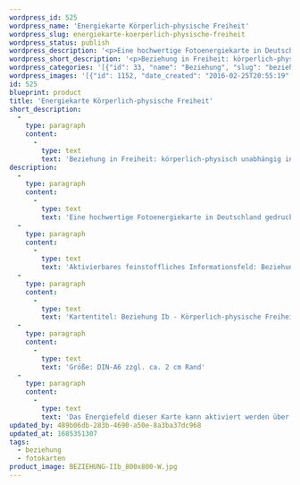 ```yaml
---
wordpress_id: 525
wordpress_name: 'Energiekarte Körperlich-physische Freiheit'
wordpress_slug: energiekarte-koerperlich-physische-freiheit
wordpress_status: publish
wordpress_description: '<p>Eine hochwertige Fotoenergiekarte in Deutschland gedruckt und in Handarbeit laminiert.  Sie ist in Postkartengröße (DIN-A6) gut zu transportieren und kann auch auf den Körper aufgelegt werden.</p><p>Aktivierbares feinstoffliches Informationsfeld: Beziehung - Freiheit - Körperlich-Physisches - Wahrhaftigkeit - Realität: In Beziehung und körperlich-physisch in Freiheit sein. Das Energiefeld aus der Kartenreihe "Beziehung I: Kontakt in Freiheit" bietet Impulse zur Auflösung dieses scheinbaren Widerspruchs an.</p><p>Kartentitel: Beziehung Ib - Körperlich-physische Freiheit. Reihe: Beziehung I - Kontakt in Freiheit. Schwingung: Grün</p><p>Größe: DIN-A6 zzgl. ca. 2 cm Rand<br />Andere Formate sind individuell für Sie innerhalb weniger Tage herstellbar. Bitte kontaktieren Sie uns hierfür unter <a href="mailto:info@elvedenverlag.de">info@elvedenverlag.de</a>.</p><p><a href="https://my.feenbaum.de/anwendung-energiebilder-foto-laminiert/">Anwendungshinweise</a>      <a href="https://my.feenbaum.de/produktinformationen-fotokarten/">Produktinformationen</a></p><p>Das Energiefeld dieser Karte kann aktiviert werden über das bewusste Konzentrieren auf die gewünschten Aspekte von Freiheit in Beziehungen. Bitte beachten Sie, dass jeweils nur der Teil des Kartenenergiefeldes von Ihnen aktiviert werden kann, der für Sie jeweils stimmig ist. Fragen zur Energiefeldtechnik beantworten wir Ihnen gerne persönlich, in unseren Verlagsstunden und Kursen.</p>'
wordpress_short_description: '<p>Beziehung in Freiheit: körperlich-physisch unabhängig in Beziehungen sein</p>'
wordpress_categories: '[{"id": 33, "name": "Beziehung", "slug": "beziehung"}, {"id": 23, "name": "Fotokarten", "slug": "fotokarten"}]'
wordpress_images: '[{"id": 1152, "date_created": "2016-02-25T20:55:19", "date_created_gmt": "2016-02-25T18:55:19", "date_modified": "2016-02-25T20:55:19", "date_modified_gmt": "2016-02-25T18:55:19", "src": "https://my.feenbaum.de/wp-content/uploads/2016/02/BEZIEHUNG-IIb_800x800-W.jpg", "name": "BEZIEHUNG-IIb_800x800-W", "alt": ""}]'
id: 525
blueprint: product
title: 'Energiekarte Körperlich-physische Freiheit'
short_description:
  -
    type: paragraph
    content:
      -
        type: text
        text: 'Beziehung in Freiheit: körperlich-physisch unabhängig in Beziehungen sein'
description:
  -
    type: paragraph
    content:
      -
        type: text
        text: 'Eine hochwertige Fotoenergiekarte in Deutschland gedruckt und in Handarbeit laminiert.  Sie ist in Postkartengröße (DIN-A6) gut zu transportieren und kann auch auf den Körper aufgelegt werden.'
  -
    type: paragraph
    content:
      -
        type: text
        text: 'Aktivierbares feinstoffliches Informationsfeld: Beziehung - Freiheit - Körperlich-Physisches - Wahrhaftigkeit - Realität: In Beziehung und körperlich-physisch in Freiheit sein. Das Energiefeld aus der Kartenreihe "Beziehung I: Kontakt in Freiheit" bietet Impulse zur Auflösung dieses scheinbaren Widerspruchs an.'
  -
    type: paragraph
    content:
      -
        type: text
        text: 'Kartentitel: Beziehung Ib - Körperlich-physische Freiheit. Reihe: Beziehung I - Kontakt in Freiheit. Schwingung: Grün'
  -
    type: paragraph
    content:
      -
        type: text
        text: 'Größe: DIN-A6 zzgl. ca. 2 cm Rand'
  -
    type: paragraph
    content:
      -
        type: text
        text: 'Das Energiefeld dieser Karte kann aktiviert werden über das bewusste Konzentrieren auf die gewünschten Aspekte von Freiheit in Beziehungen. Bitte beachten Sie, dass jeweils nur der Teil des Kartenenergiefeldes von Ihnen aktiviert werden kann, der für Sie jeweils stimmig ist. Fragen zur Energiefeldtechnik beantworten wir Ihnen gerne persönlich, in unseren Verlagsstunden und Kursen.'
updated_by: 489b06db-283b-4690-a50e-8a3ba37dc968
updated_at: 1685351307
tags:
  - beziehung
  - fotokarten
product_image: BEZIEHUNG-IIb_800x800-W.jpg
---
```

